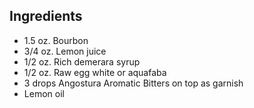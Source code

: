Ingredients
-----------

- 1.5 oz. Bourbon
- 3/4 oz. Lemon juice
- 1/2 oz. Rich demerara syrup
- 1/2 oz. Raw egg white or aquafaba
- 3 drops Angostura Aromatic Bitters on top as garnish
- Lemon oil

